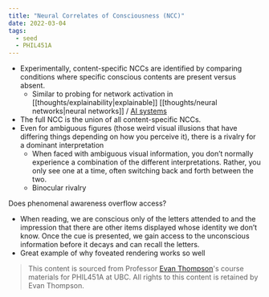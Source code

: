 ```yaml
---
title: "Neural Correlates of Consciousness (NCC)"
date: 2022-03-04
tags:
  - seed
  - PHIL451A
---
```


- Experimentally, content-specific NCCs are identified by comparing conditions where specific conscious contents are present versus absent.
  - Similar to probing for network activation in [[thoughts/explainability|explainable]] [[thoughts/neural networks|neural networks]] / [AI systems](posts/agi.md)
- The full NCC is the union of all content-specific NCCs.
- Even for ambiguous figures (those weird visual illusions that have differing things depending on how you perceive it), there is a rivalry for a dominant interpretation
  - When faced with ambiguous visual information, you don’t normally experience a combination of the different interpretations. Rather, you only see one at a time, often switching back and forth between the two.
  - Binocular rivalry

Does phenomenal awareness overflow access?

- When reading, we are conscious only of the letters attended to and the impression that there are other items displayed whose identity we don’t know. Once the cue is presented, we gain access to the unconscious information before it decays and can recall the letters.
- Great example of why foveated rendering works so well

> This content is sourced from Professor [Evan Thompson](https://evanthompson.me/)'s course materials for PHIL451A at UBC. All rights to this content is retained by Evan Thompson.
